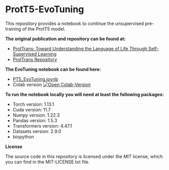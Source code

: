 # ProtT5-EvoTuning
This repository provides a notebook to continue the unsupervised pre-training of the ProtT5 model.

**The original publication and repository can be found at:**
- [ProtTrans: Toward Understanding the Language of Life Through Self-Supervised Learning](https://ieeexplore.ieee.org/document/9477085)
- [ProtTrans Repository](https://github.com/agemagician/ProtTrans)

**The EvoTuning notebook can be found here:**

- [PT5_EvoTuning.ipynb](./notebook/PT5_EvoTuning.ipynb)
- Colab version <a href="https://colab.research.google.com/drive/1eRBpYSlORfXr1vOeIfJpeDXAahJuHX5E" target="_parent"><img src="https://colab.research.google.com/assets/colab-badge.svg" alt="Open Colab-Version"/></a>

**To run the notebook locally you will need at least the following packages:**

- Torch version:  1.13.1
- Cuda version:  11.7
- Numpy version:  1.22.3
- Pandas version:  1.5.3
- Transformers version:  4.47.1
- Datasets version:  2.9.0
- biopython

**License**

The source code in this repository is licensed under the MIT license, which you can find in the MIT-LICENSE.txt file.
